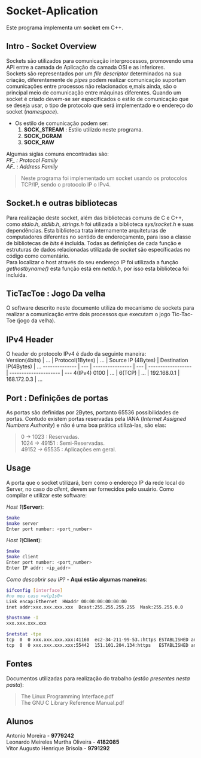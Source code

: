 # Socket-Aplication

Este programa implementa um **socket** em C++.

## Intro - Socket Overview

Sockets são utilizados para comunicação interprocessos, promovendo uma API entre a camada de Aplicação
da camada OSI e as inferiores.  
Sockets são representados por um *file descriptor* determinados na sua criação, diferentemente de *pipes*
podem realizar comunicação suportam comunicações entre processos não relacionados e,mais ainda, são
o principal meio de comunicação entre máquinas diferentes.
Quando um socket é criado devem-se ser especificados o estilo de comunicação que se deseja
usar, o tipo de protocolo que será implementado e o endereço do socket (*namespace*).

* Os estilo de comunicação podem ser:  
  1. **SOCK_STREAM** : Estilo utilizdo neste programa.  
  2. **SOCK_DGRAM**  
  3. **SOCK_RAW**  

Algumas siglas comuns encontradas são:  
*PF_ : Protocol Family*  
*AF_ : Address Family*

>Neste programa foi implementado um socket usando os protocolos TCP/IP, sendo o protocolo IP o IPv4.

## Socket.h e outras bibliotecas

Para realização deste socket, além das bibliotecas comuns de C e C++, como *stdio.h*, *stdlib.h*, *strings.h*
foi utilizada a biblioteca *sys/socket.h* e suas dependências.
Esta biblioteca trata internamente arquiteturas de computadores diferentes no sentido de
endereçamento, para isso a classe de bibliotecas de *bits* é incluída. Todas as definições de cada função e estruturas de dados relacionadas
utilizada de *socket* são específicadas no código como comentário.  
Para localizar o host através do seu endereço IP foi utilizada a função *gethostbyname()* esta função está
em *netdb.h*, por isso esta biblioteca foi incluída.

## TicTacToe :  Jogo Da velha

O software descrito neste documento utiliza do mecanismo de sockets para realizar a comunicação
entre dois processos que executam o jogo Tic-Tac-Toe (jogo da velha).

## IPv4 Header

O header do protocolo IPv4 é dado da seguinte maneira:  
Version(4bits) | ... | Protocol(1Bytes) | ... | Source IP (4Bytes) | Destination IP(4Bytes) | ...
-------------- | --- | ---------------- | --- | ------------------ | ---------------------  | ---
4(IPv4) 0100   | ... | 6(TCP)           | ... | 192.168.0.1        | 168.172.0.3            | ...

## Port : Definições de portas

As portas são definidas por 2Bytes, portanto 65536 possibilidades de portas. Contudo existem portas reservadas
pela IANA (*Internet Assigned Numbers Authority*) e não é uma boa prática utilizá-las, são elas:  
>0 → 1023 : Reservadas.  
>1024 → 49151 : Semi-Reservadas.  
>49152 → 65535 : Aplicações em geral.

## Usage

A porta que o socket utilizará, bem como o endereço IP da rede local do Server, no caso do *client*,
devem ser fornecidos pelo usuário.
Como compilar e utilizar este software:

*Host 1*(**Server**):  

``` bash
$make
$make server
Enter port number: <port_number>
```

*Host 1*(**Client**):  

``` bash
$make
$make client
Enter port number: <port_number>
Enter IP addr: <ip_addr>
```

*Como descobrir seu IP?* - **Aqui estão algumas maneiras**:  

``` bash
$ifconfig [interface]
#no meu caso <wlp1s0>
Link encap:Ethernet  HWaddr 00:00:00:00:00:00  
inet addr:xxx.xxx.xxx.xxx  Bcast:255.255.255.255  Mask:255.255.0.0

$hostname -I
xxx.xxx.xxx.xxx

$netstat -tpe
tcp  0  0 xxx.xxx.xxx.xxx:41160  ec2-34-211-99-53.:https ESTABLISHED antonio  491685  8683/firefox
tcp  0  0 xxx.xxx.xxx.xxx:55442  151.101.204.134:https   ESTABLISHED antonio  491034  8683/firefox
```

## Fontes

Documentos utilizadas para realização do trabalho (*estão presentes nesta pasta*):
>The Linux Programming Interface.pdf  
>The GNU C Library Reference Manual.pdf

## Alunos

Antonio Moreira - **9779242**  
Leonardo Meireles Murtha Oliveira - **4182085**  
Vitor Augusto Henrique Brisola - **9791292**